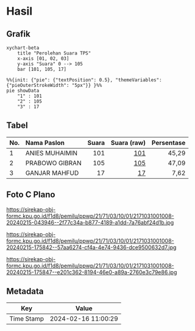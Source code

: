 # Hasil

## Grafik

```mermaid
xychart-beta
    title "Perolehan Suara TPS"
    x-axis [01, 02, 03]
    y-axis "Suara" 0 --> 105
    bar [101, 105, 17]
```

```mermaid
%%{init: {"pie": {"textPosition": 0.5}, "themeVariables": {"pieOuterStrokeWidth": "5px"}} }%%
pie showData
    "1" : 101
    "2" : 105
    "3" : 17
```

## Tabel

| No. | Nama Paslon    | Suara | Suara (raw) | Persentase |
|:--- |:-------------- | -----:| -----------:| ----------:|
| 1   | ANIES MUHAIMIN | 101   | [101][p-1]  | 45,29      |
| 2   | PRABOWO GIBRAN | 105   | [105][p-2]  | 47,09      |
| 3   | GANJAR MAHFUD  | 17    | [17][p-3]   | 7,62       |


[p-1]: https://github.com/gigit-pemilu/pemilu-2024-21-kepulauan-riau/blob/main/pilpres/hitung-suara/sub/21-kepulauan-riau/sub/71-kota-batam/sub/03-sekupang/sub/1001-sungai-harapan/sub/008-tps/sub/paslon-1.txt
[p-2]: https://github.com/gigit-pemilu/pemilu-2024-21-kepulauan-riau/blob/main/pilpres/hitung-suara/sub/21-kepulauan-riau/sub/71-kota-batam/sub/03-sekupang/sub/1001-sungai-harapan/sub/008-tps/sub/paslon-2.txt
[p-3]: https://github.com/gigit-pemilu/pemilu-2024-21-kepulauan-riau/blob/main/pilpres/hitung-suara/sub/21-kepulauan-riau/sub/71-kota-batam/sub/03-sekupang/sub/1001-sungai-harapan/sub/008-tps/sub/paslon-3.txt

## Foto C Plano

https://sirekap-obj-formc.kpu.go.id/f1d8/pemilu/ppwp/21/71/03/10/01/2171031001008-20240215-043946--2f77c34a-b877-4189-a1dd-7a76abf24d1b.jpg

https://sirekap-obj-formc.kpu.go.id/f1d8/pemilu/ppwp/21/71/03/10/01/2171031001008-20240215-175842--57aa6274-cf4a-4e74-9436-dce9500632d7.jpg

https://sirekap-obj-formc.kpu.go.id/f1d8/pemilu/ppwp/21/71/03/10/01/2171031001008-20240215-175847--e201c362-8194-46e0-a89a-2760e3c79e86.jpg


## Metadata

| Key        | Value               |
| ---------- | ------------------- |
| Time Stamp | 2024-02-16 11:00:29 |



